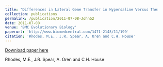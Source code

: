 ```yaml
---
title: "Differences in Lateral Gene Transfer in Hypersaline Versus Thermal Environments"
collection: publications
permalink: /publication/2011-07-08-John52
date: 2011-07-08
venue: 'BMC Evolutionary Biology'
paperurl: 'http://www.biomedcentral.com/1471-2148/11/199'
citation: 'Rhodes, M.E., J.R. Spear, A. Oren and C.H. House'
---
```


<a href='http://www.biomedcentral.com/1471-2148/11/199'>Download paper here</a>

 Rhodes, M.E., J.R. Spear, A. Oren and C.H. House
